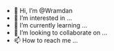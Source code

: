 - 👋 Hi, I’m @Wramdan
- 👀 I’m interested in ...
- 🌱 I’m currently learning ...
- 💞️ I’m looking to collaborate on ...
- 📫 How to reach me ...

<!---
Wramdan/Wramdan is a ✨ special ✨ repository because its `README.md` (this file) appears on your GitHub profile.
You can click the Preview link to take a look at your changes.
--->

